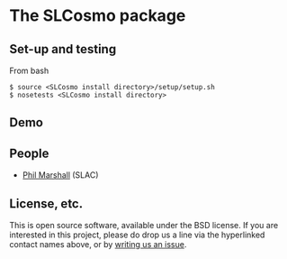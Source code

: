 # The SLCosmo package

## Set-up and testing
From bash
```
$ source <SLCosmo install directory>/setup/setup.sh
$ nosetests <SLCosmo install directory>
```

## Demo

## People
* [Phil Marshall](https://github.com/DarkEnergyScienceCollaboration/SLCosmo/issues/new?body=@drphilmarshall) (SLAC)

## License, etc.

This is open source software, available under the BSD license. If you are interested in this project, please do drop us a line via the hyperlinked contact names above, or by [writing us an issue](https://github.com/DarkEnergyScienceCollaboration/SLCosmo/issues/new).
